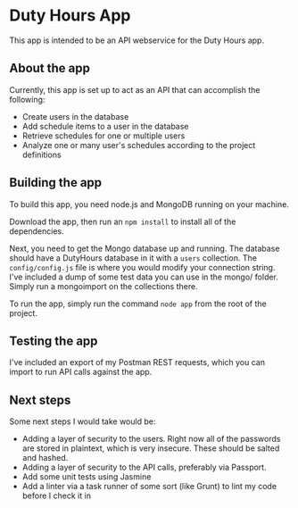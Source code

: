 # Duty Hours App

This app is intended to be an API webservice for the Duty Hours app.

## About the app

Currently, this app is set up to act as an API that can accomplish the following:

* Create users in the database
* Add schedule items to a user in the database
* Retrieve schedules for one or multiple users
* Analyze one or many user's schedules according to the project definitions

## Building the app

To build this app, you need node.js and MongoDB running on your machine.

Download the app, then run an `npm install` to install all of the dependencies.

Next, you need to get the Mongo database up and running. The database should have a DutyHours database in it with a `users` collection. The `config/config.js` file is where you would modify your connection string. I've included a dump of some test data you can use in the mongo/ folder. Simply run a mongoimport on the collections there.

To run the app, simply run the command `node app` from the root of the project.

## Testing the app

I've included an export of my Postman REST requests, which you can import to run API calls against the app.

## Next steps

Some next steps I would take would be:

* Adding a layer of security to the users. Right now all of the passwords are stored in plaintext, which is very insecure. These should be salted and hashed.
* Adding a layer of security to the API calls, preferably via Passport.
* Add some unit tests using Jasmine
* Add a linter via a task runner of some sort (like Grunt) to lint my code before I check it in